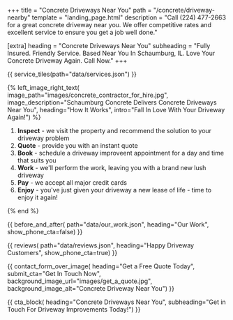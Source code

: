 +++
title = "Concrete Driveways Near You"
path = "/concrete/driveway-nearby"
template = "landing_page.html"
description = "Call (224) 477-2663 for a great concrete driveway near you. We offer competitive rates and excellent service to ensure you get a job well done."

[extra]
heading = "Concrete Driveways Near You"
subheading = "Fully Insured. Friendly Service. Based Near You In Schaumburg, IL. Love Your Concrete Driveway Again. Call Now."
+++

{{ service_tiles(path="data/services.json") }}

{% left_image_right_text(
     image_path="images/concrete_contractor_for_hire.jpg",
     image_description="Schaumburg Concrete Delivers Concrete Driveways Near You",
     heading="How It Works",
     intro="Fall In Love With Your Driveway Again!") %}

1. **Inspect** - we visit the property and recommend the solution to your driveway problem
2. **Quote** - provide you with an instant quote
3. **Book** - schedule a driveway improveent appointment for a day and time that suits you
4. **Work** - we'll perform the work, leaving you with a brand new lush driveway
5. **Pay** - we accept all major credit cards
6. **Enjoy** - you've just given your driveway a new lease of life - time to enjoy it again!

{% end %}

{{ before_and_after(
     path="data/our_work.json",
     heading="Our Work",
     show_phone_cta=false) }}

{{ reviews(
     path="data/reviews.json",
     heading="Happy Driveway Customers",
     show_phone_cta=true) }}

{{ contact_form_over_image(
     heading="Get a Free Quote Today",
     submit_cta="Get In Touch Now",
     background_image_url="images/get_a_quote.jpg",
     background_image_alt="Concrete Driveway Near You") }}

{{ cta_block(
     heading="Concrete Driveways Near You",
     subheading="Get in Touch For Driveway Improvements Today!") }}
